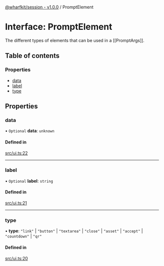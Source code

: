 [@wharfkit/session - v1.0.0](/docs/testREADME.md) / PromptElement

# Interface: PromptElement

The different types of elements that can be used in a [[PromptArgs]].

## Table of contents

### Properties

- [data](/docs/testinterfaces/PromptElement.md#data)
- [label](/docs/testinterfaces/PromptElement.md#label)
- [type](/docs/testinterfaces/PromptElement.md#type)

## Properties

### data

• `Optional` **data**: `unknown`

#### Defined in

[src/ui.ts:22](https://github.com/wharfkit/session/blob/3f0b05c/src/ui.ts#L22)

___

### label

• `Optional` **label**: `string`

#### Defined in

[src/ui.ts:21](https://github.com/wharfkit/session/blob/3f0b05c/src/ui.ts#L21)

___

### type

• **type**: ``"link"`` \| ``"button"`` \| ``"textarea"`` \| ``"close"`` \| ``"asset"`` \| ``"accept"`` \| ``"countdown"`` \| ``"qr"``

#### Defined in

[src/ui.ts:20](https://github.com/wharfkit/session/blob/3f0b05c/src/ui.ts#L20)
